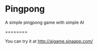 Pingpong
========

A simple pingpong game with simple AI

========

You can try it at http://aigame.sinaapp.com/ 
